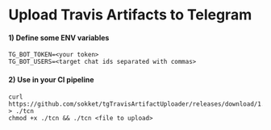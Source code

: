 # Upload Travis Artifacts to Telegram

#### 1) Define some ENV variables
```
TG_BOT_TOKEN=<your token>
TG_BOT_USERS=<target chat ids separated with commas>
```

#### 2) Use in your CI pipeline
```
curl https://github.com/sokket/tgTravisArtifactUploader/releases/download/1.0/tcn > ./tcn
chmod +x ./tcn && ./tcn <file to upload>
```
